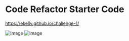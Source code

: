 # Code Refactor Starter Code
https://ekellv.github.io/challenge-1/

![image](https://user-images.githubusercontent.com/103372188/170842226-094fbbe0-b66a-47ca-9b50-43895ce9c3fd.png)
![image](https://user-images.githubusercontent.com/103372188/170842240-e6d78173-1c28-40a6-966d-4288a2b2c917.png)
